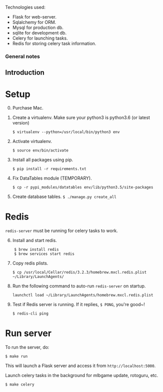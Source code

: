 Technologies used:

* Flask for web-server.
* Sqlalchemy for ORM.
* Mysql for production db.
* sqlite for development db.
* Celery for launching tasks.
* Redis for storing celery task information.

### General notes

## Introduction

# Setup
0. Purchase Mac.

1. Create a virtualenv. Make sure your python3 is python3.6 (or latest version)

    `$ virtualenv --python=/usr/local/bin/python3 env`

2. Activate virtualenv.

	`$ source env/bin/activate` 

3. Install all packages using pip.
    
    `$ pip install -r requirements.txt`

4. Fix DataTables module (TEMPORARY).
 
    `$ cp -r pypi_modules/datatables env/lib/python3.5/site-packages`

5. Create database tables.
    `$ ./manage.py create_all`


# Redis

`redis-server` must be running for celery tasks to work. 

6. Install and start redis.

~~~
    $ brew install redis
    $ brew services start redis
~~~
    

7. Copy redis plists.

    `$ cp /usr/local/Cellar/redis/3.2.3/homebrew.mxcl.redis.plist ~/Library/LaunchAgents/`

8. Run the following command to auto-run `redis-server` on startup.
    
    `launchctl load ~/Library/LaunchAgents/homebrew.mxcl.redis.plist`

9. Test if Redis server is running. If it replies, `$ PONG`, you're good~!
    
    `$ redis-cli ping`




# Run server

To run the server, do:

`$ make run`

This will launch a Flask server and access it from `http://localhost:5000`.

Launch celery tasks in the background for mlbgame update, rotoguru, etc.
   
`$ make celery`







